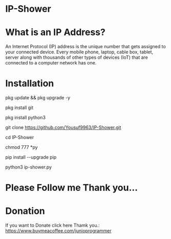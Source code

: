 # IP-Shower

# What is an IP Address?

An Internet Protocol (IP) address is the unique number that gets assigned to your connected device. Every mobile phone, laptop, cable box, tablet, server along with thousands of other types of devices (IoT) that are connected to a computer network has one.


# Installation

pkg update && pkg upgrade -y

pkg install git

pkg install python3

git clone https://github.com/Yousuf9963/IP-Shower.git

cd IP-Shower

chmod 777 *py

pip install --upgrade pip

python3 ip-shower.py

# Please Follow me Thank you...

# Donation

If you want to Donate click here Thamk you.: https://www.buymeacoffee.com/junioprogrammer
